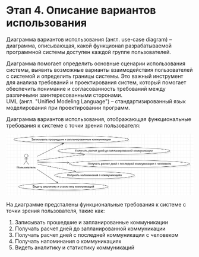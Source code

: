 # Этап 4. Описание вариантов использования
Диаграмма вариантов использования (англ. use-case diagram) – диаграмма, описывающая, какой функционал разрабатываемой программной системы доступен каждой группе пользователей.  

Диаграмма помогает определить основные сценарии использования системы, выявить возможные варианты взаимодействия пользователей с системой и определить границы системы. Это важный инструмент для анализа требований и проектирования систем, который помогает обеспечить понимание и согласованность требований между различными заинтересованными сторонами.  
UML (англ. "Unified Modeling Language") – стандартизированный язык моделирования при проектировании программ.  

Диаграмма вариантов использования, отображающая функциональные требования к системе с точки зрения пользователя:

![Image alt](https://github.com/ArbakovaAnastasia/AccountingForCommunications/raw/main/Анализ/ТРПКЭтап4.png)  

На диаграмме предсталены функциональные требования к системе с точки зрения пользователя, такие как:
1. Записывать прошедшие и запланированные коммуникации
2. Получать расчет дней до запланированной коммуникации
3. Получать расчет дней с последней коммуникации с человеком
4. Получать напоминания о коммуникациях
5. Видеть аналитику и статистику коммуникаций

